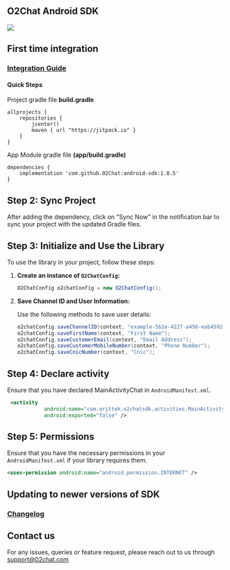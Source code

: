 ## O2Chat Android SDK

[![](https://jitpack.io/v/O2Chat/android-sdk.svg)](https://jitpack.io/#O2Chat/android-sdk)

## First time integration 
### [Integration Guide](https://support.o2chat.com/support/solutions/articles/50000000207)

#### Quick Steps
Project gradle file **build.gradle**
```
allprojects {
    repositories {
        jcenter()
        maven { url "https://jitpack.io" }
    }
}
```

App Module gradle file **(app/build.gradle)** 
```
dependencies {
	implementation 'com.github.O2Chat:android-sdk:1.0.5'
}
```

## Step 2: Sync Project

After adding the dependency, click on "Sync Now" in the notification bar to sync your project with the updated Gradle files.

## Step 3: Initialize and Use the Library

To use the library in your project, follow these steps:

1. **Create an instance of `O2ChatConfig`:**

   ```java
   O2ChatConfig o2chatConfig = new O2ChatConfig();
   ```

2. **Save Channel ID and User Information:**

   Use the following methods to save user details:

   ```java
   o2chatConfig.saveChannelID(context, "example-5b2e-4227-a456-eab45924a1d3");
   o2chatConfig.saveFirstName(context, "First Name");
   o2chatConfig.saveCustomerEmail(context, "Email Address");
   o2chatConfig.saveCustomerMobileNumber(context, "Phone Number");
   o2chatConfig.saveCnicNumber(context, "Cnic");
   ```

## Step 4: Declare activity 

Ensure that you have declared MainActivityChat in `AndroidManifest.xml`.

```xml
 <activity
            android:name="com.arittek.o2chatsdk.activities.MainActivityChat"
            android:exported="false" />
```

## Step 5: Permissions

Ensure that you have the necessary permissions in your `AndroidManifest.xml` if your library requires them.

```xml
<uses-permission android:name="android.permission.INTERNET" />
```


## Updating to newer versions of SDK
### [Changelog](https://github.com/02chat/android-sdk/blob/master/CHANGELOG.md)


## Contact us
For any issues, queries or feature request, please reach out to us through support@02chat.com
